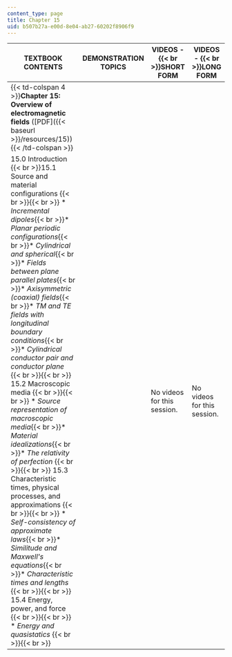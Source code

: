 ```yaml
---
content_type: page
title: Chapter 15
uid: b507b27a-e00d-8e04-ab27-60202f8906f9
---
```


| TEXTBOOK CONTENTS | DEMONSTRATION TOPICS | VIDEOS -  {{< br >}}SHORT FORM | VIDEOS -  {{< br >}}LONG FORM |
| --- | --- | --- | --- |
| {{< td-colspan 4 >}}**Chapter 15: Overview of electromagnetic fields** ([PDF]({{< baseurl >}}/resources/15)){{< /td-colspan >}} ||||
| 15.0 Introduction  {{< br >}}15.1 Source and material configurations {{< br >}}{{< br >}} *   _Incremental dipoles_{{< br >}}*   _Planar periodic configurations_{{< br >}}*   _Cylindrical and spherical_{{< br >}}*   _Fields between plane parallel plates_{{< br >}}*   _Axisymmetric (coaxial) fields_{{< br >}}*   _TM and TE fields with longitudinal boundary conditions_{{< br >}}*   _Cylindrical conductor pair and conductor plane_ {{< br >}}{{< br >}} 15.2 Macroscopic media {{< br >}}{{< br >}} *   _Source representation of macroscopic media_{{< br >}}*   _Material idealizations_{{< br >}}*   _The relativity of perfection_ {{< br >}}{{< br >}} 15.3 Characteristic times, physical processes, and approximations {{< br >}}{{< br >}} *   _Self-consistency of approximate laws_{{< br >}}*   _Similitude and Maxwell's equations_{{< br >}}*   _Characteristic times and lengths_ {{< br >}}{{< br >}} 15.4 Energy, power, and force {{< br >}}{{< br >}} *   _Energy and quasistatics_ {{< br >}}{{< br >}}  | &nbsp; | No videos for this session. | No videos for this session.